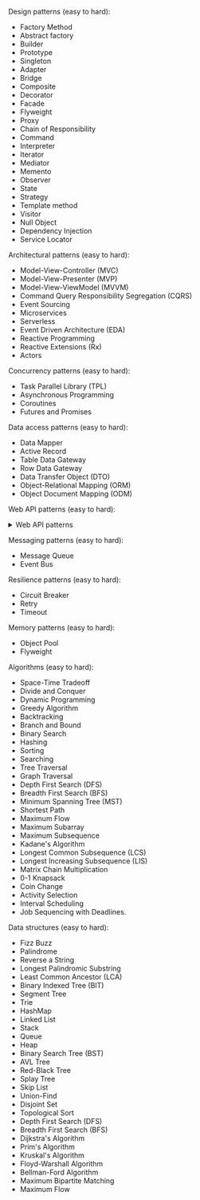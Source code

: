 
Design patterns (easy to hard):

-   Factory Method
-   Abstract factory
-   Builder
-   Prototype
-   Singleton
-   Adapter
-   Bridge
-   Composite
-   Decorator
-   Facade
-   Flyweight
-   Proxy
-   Chain of Responsibility
-   Command
-   Interpreter
-   Iterator
-   Mediator
-   Memento
-   Observer
-   State
-   Strategy
-   Template method
-   Visitor
-   Null Object
-   Dependency Injection
-   Service Locator

Architectural patterns (easy to hard):

-   Model-View-Controller (MVC)
-   Model-View-Presenter (MVP)
-   Model-View-ViewModel (MVVM)
-   Command Query Responsibility Segregation (CQRS)
-   Event Sourcing
-   Microservices
-   Serverless
-   Event Driven Architecture (EDA)
-   Reactive Programming
-   Reactive Extensions (Rx)
-   Actors

Concurrency patterns (easy to hard):

-   Task Parallel Library (TPL)
-   Asynchronous Programming
-   Coroutines
-   Futures and Promises

Data access patterns (easy to hard):

-   Data Mapper
-   Active Record
-   Table Data Gateway
-   Row Data Gateway
-   Data Transfer Object (DTO)
-   Object-Relational Mapping (ORM)
-   Object Document Mapping (ODM)

Web API patterns (easy to hard):


<details>
 <summary>Web API patterns</summary>
-   GraphQL
-   REST
-   gRPC 

1.  REST (Representational State Transfer)
2.  CRUD (Create, Read, Update, Delete)
3.  HATEOAS (Hypermedia as the Engine of Application State)
4.  Pagination
5.  Versioning
6.  Filtering
7.  Sorting
8.  Validation
9.  Error handling
10.  Caching
11.  Compression
12.  Authentication and authorization
13.  Async and batch processing
14.  Streaming
15.  Server push notifications
16.  Media types negotiation
17.  Link header-based navigation
18.  CORS (Cross-Origin Resource Sharing)
19.  Content negotiation
20.  OAuth (Open Authorization)
21.  JWT (JSON Web Token)
22.  Basic authentication
23.  Digest authentication
24.  API Key
25.  Rate limiting 
26.  Load balancing
27.  Circuit breaker
28.  Health check
29.  OpenAPI (previously known as Swagger)
30.  GraphQL.
</details>

Messaging patterns (easy to hard):

-   Message Queue
-   Event Bus

Resilience patterns (easy to hard):

-   Circuit Breaker
-   Retry
-   Timeout

Memory patterns (easy to hard):

-   Object Pool
-   Flyweight

Algorithms (easy to hard):

-   Space-Time Tradeoff
-   Divide and Conquer
-   Dynamic Programming
-   Greedy Algorithm
-   Backtracking
-   Branch and Bound
-   Binary Search
-   Hashing
-   Sorting
-   Searching
-   Tree Traversal
-   Graph Traversal
-   Depth First Search (DFS)
-   Breadth First Search (BFS)
-   Minimum Spanning Tree (MST)
-   Shortest Path
-   Maximum Flow
-   Maximum Subarray
-   Maximum Subsequence
-   Kadane's Algorithm
-   Longest Common Subsequence (LCS)
-   Longest Increasing Subsequence (LIS)
-   Matrix Chain Multiplication
-   0-1 Knapsack
-   Coin Change
-   Activity Selection
-   Interval Scheduling
-   Job Sequencing with Deadlines.

Data structures (easy to hard):

-   Fizz Buzz
-   Palindrome
-   Reverse a String
-   Longest Palindromic Substring
-   Least Common Ancestor (LCA)
-   Binary Indexed Tree (BIT)
-   Segment Tree
-   Trie
-   HashMap
-   Linked List
-   Stack
-   Queue
-   Heap
-   Binary Search Tree (BST)
-   AVL Tree
-   Red-Black Tree
-   Splay Tree
-   Skip List
-   Union-Find
-   Disjoint Set
-   Topological Sort
-   Depth First Search (DFS)
-   Breadth First Search (BFS)
-   Dijkstra's Algorithm
-   Prim's Algorithm
-   Kruskal's Algorithm
-   Floyd-Warshall Algorithm
-   Bellman-Ford Algorithm
-   Maximum Bipartite Matching
-   Maximum Flow